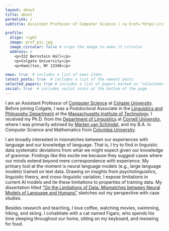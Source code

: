 ```yaml
---
layout: about
title: about
permalink: /
subtitle: Assistant Professor of Computer Science | <a href='https://cs.colgate.edu/'> Colgate University.</a> 

profile:
  align: right
  image: prof_pic.jpg
  image_circular: false # crops the image to make it circular
  address: >
    <p>322 Bernstein Hall</p>
    <p>Colgate University</p>
    <p>Hamilton, NY 13346</p>

news: true  # includes a list of news items
latest_posts: true  # includes a list of the newest posts
selected_papers: true # includes a list of papers marked as "selected={true}"
social: true  # includes social icons at the bottom of the page
---
```


I am an Assistant Professor of <a href='https://www.cs.colgate.edu/'>Computer
Science</a> at <a href='https://www.colgate.edu/'> Colgate University</a>.
Before joining Colgate, I was a Postdoctoral Associate in the <a
href='https://linguistics.mit.edu/'>Linguistics and Philosophy Department</a> at
the <a href='https://www.mit.edu/'>Massachusetts Institute of Technology</a>. I
received my Ph.D. from the <a href='https://linguistics.cornell.edu/'>Department
of Linguistics</a> at <a href='https://www.cornell.edu/'>Cornell University</a>,
where I was primarily advised by <a href='https://vansky.github.io/'>Marten van
Schijndel</a>, and my B.A. in Computer Science and Mathematics from <a
href='https://www.columbia.edu/'>Columbia University</a>. 

I am broadly interested in mismatches between our experiences with language and
our knowledge of language. That is, I try to find in linguistic data systematic
deviations from what we might expect given our knowledge of grammar. Findings
like this excite me because they suggest cases where our minds extend beyond
mere correspondence with experience. My primary tool at the moment is
neural language models (e.g., large language models) trained on text data.
Drawing on insights from psycholinguistics, linguistic theory, and
cross-linguistic variation, I expose limitations in current AI models and tie
these limitations to properties of training data. My dissertation titled <a
href='../assets/pdf/DavisDissertation.pdf'>"On the Limitations of Data: Mismatches
between Neural Models of Language and Humans"</a> sketches out my perspective with
case studies.  

Besides research and teaching, I love coffee, watching movies, swimming, hiking,
and skiing. I cohabitate with a cat named Figaro, who spends his time sleeping
throughout our home, sitting on my keyboard, and meowing for food.

